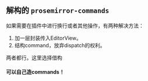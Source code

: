 ## 解构的 `prosemirror-commands`

如果需要在插件中进行换行或者其他操作，有两种解决方法：

1. 加一层封装传入EditorView。
2. 结构command，放弃dispatch的权利。

两者都行。这里选择借构

#### 可以自己造commands！

